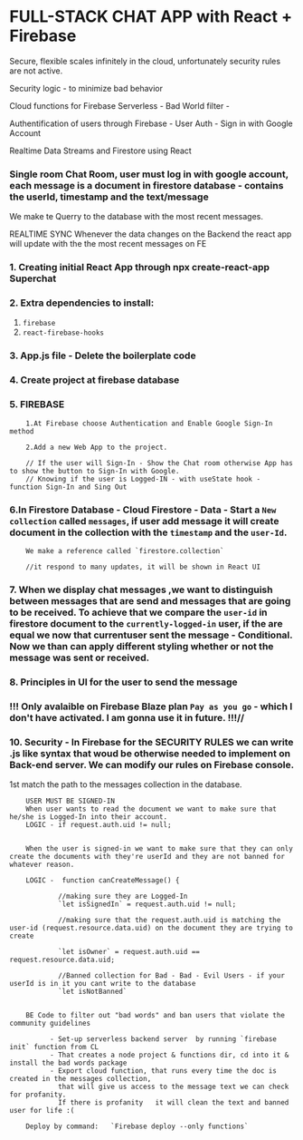 <h1> FULL-STACK CHAT APP with React + Firebase</h1>




Secure, flexible scales infinitely in the cloud, unfortunately security rules are not active.    

Security logic  - to minimize bad behavior

Cloud functions for Firebase Serverless - Bad World filter - 

Authentification of users through Firebase - User Auth - Sign in with Google Account

Realtime Data Streams and Firestore using React 

### Single room Chat Room, user must log in with google account, each message is a document in firestore database - contains the userId, timestamp and the text/message


We make te Querry to the database with the most recent messages.

REALTIME SYNC Whenever the data changes on the Backend the react app will update with the the most recent messages on FE

### 1. Creating initial React App through npx create-react-app Superchat

### 2. Extra dependencies to install: 
1. `firebase` 
2. `react-firebase-hooks`

### 3. App.js file -  Delete the boilerplate code

### 4. Create project at firebase database

### 5. FIREBASE 

        1.At Firebase choose Authentication and Enable Google Sign-In method

        2.Add a new Web App to the project.

        // If the user will Sign-In - Show the Chat room otherwise App has to show the button to Sign-In with Google.
        // Knowing if the user is Logged-IN - with useState hook - function Sign-In and Sing Out


### 6.In Firestore Database - Cloud Firestore -  Data - Start a `New collection` called  `messages`, if user add message it will create document in the collection with the `timestamp` and the `user-Id`.
  
        We make a reference called `firestore.collection`

        //it respond to many updates, it will be shown in React UI

### 7. When we display chat messages ,we want to distinguish between messages that are send and messages that are going to be received. To achieve that we compare the `user-id` in firestore document to the `currently-logged-in` user, if the are equal we now that currentuser sent the message - Conditional. Now we than can apply different styling whether or not the message was sent or received.

### 8. Principles in UI for the user to send the message 

### !!!  Only avalaible on Firebase Blaze plan `Pay as you go` -  which I don't have activated. I am gonna use it in future. !!!// 

### 10. Security - In Firebase for the SECURITY RULES we can write .js like syntax that woud be otherwise needed to implement on Back-end server. We can modify our rules on Firebase console.

1st match the path to the messages collection in the database.



        USER MUST BE SIGNED-IN
        When user wants to read the document we want to make sure that he/she is Logged-In into their account.
        LOGIC - if request.auth.uid != null;


        When the user is signed-in we want to make sure that they can only create the documents with they're userId and they are not banned for whatever reason.  

        LOGIC -  function canCreateMessage() {

                //making sure they are Logged-In
                `let isSignedIn` = request.auth.uid != null; 

                //making sure that the request.auth.uid is matching the user-id (request.resource.data.uid) on the document they are trying to create

                `let isOwner` = request.auth.uid == request.resource.data.uid; 

                //Banned collection for Bad - Bad - Evil Users - if your userId is in it you cant write to the database
                `let isNotBanned`


        BE Code to filter out "bad words" and ban users that violate the community guidelines

              - Set-up serverless backend server  by running `firebase init` function from CL
              - That creates a node project & functions dir, cd into it & install the bad words package
              - Export cloud function, that runs every time the doc is created in the messages collection,
                that will give us access to the message text we can check for profanity.
                If there is profanity   it will clean the text and banned user for life :( 

        Deploy by command:   `Firebase deploy --only functions`  

 

